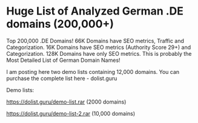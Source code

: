 # Huge List of Analyzed German .DE domains (200,000+)

Top 200,000 .DE Domains! 66K Domains have SEO metrics, Traffic and Categorization. 16K Domains have SEO metrics (Authority Score 29+) and Categorization. 128K Domains have only SEO metrics. This is probably the Most Detailed List of German Domain Names!

I am posting here two demo lists containing 12,000 domains. You can purchase the complete list here - dolist.guru

Demo lists:

https://dolist.guru/demo-list.rar (2000 domains)

https://dolist.guru/demo-list-2.rar (10,000 domains)
